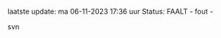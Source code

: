 laatste update: 
ma 06-11-2023 17:36   uur 
Status: FAALT - fout - 
<div class="service R">svn</div>